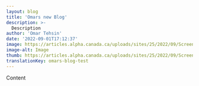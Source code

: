 ```yaml
---
layout: blog
title: 'Omars new Blog'
description: >-
  Description
author: 'Omar Tehsin'
date: '2022-09-01T17:12:37'
image: https://articles.alpha.canada.ca/uploads/sites/25/2022/09/Screen-Shot-2022-07-25-at-1.53.22-PM.png
image-alt: Image
thumb: https://articles.alpha.canada.ca/uploads/sites/25/2022/09/Screen-Shot-2022-07-25-at-1.53.22-PM-150x150.png
translationKey: omars-blog-test
---
```

Content
